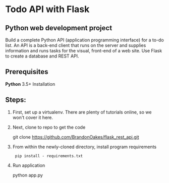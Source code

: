 # Todo API with Flask

## Python web development project


Build a complete Python API (application programming interface) for a to-do list. An API is a back-end client that runs on the server and supplies information and runs tasks for the visual, front-end of a web site. Use Flask to create a database and REST API.


## Prerequisites


**Python** 3.5+ Installation


## Steps:


1. First, set up a virtualenv. There are plenty
of tutorials online, so we won't cover it here.


2. Next, clone to repo to get the code


      git clone https://github.com/BrandonOakes/flask_rest_api.git


3. From within the newly-cloned directory, install program requirements


    	pip install - requirements.txt


4. Run application

      python app.py
